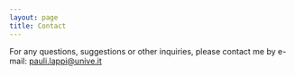 ```yaml
---
layout: page
title: Contact
---
```


For any questions, suggestions or other inquiries, please contact me by e-mail: pauli.lappi@unive.it